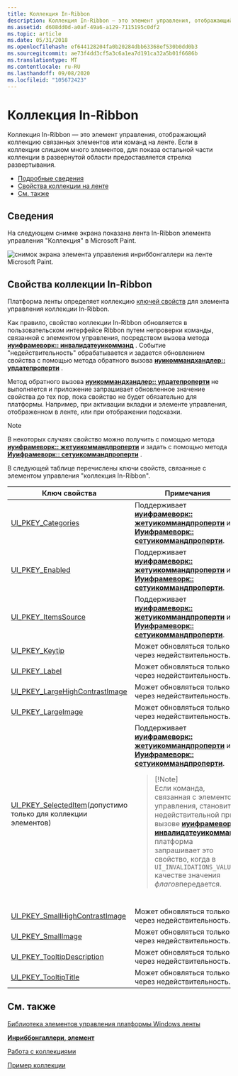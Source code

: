```yaml
---
title: Коллекция In-Ribbon
description: Коллекция In-Ribbon — это элемент управления, отображающий коллекцию связанных элементов или команд на ленте. Если в коллекции слишком много элементов, для показа остальной части коллекции в развернутой области предоставляется стрелка развертывания.
ms.assetid: d608dd0d-a0af-49a6-a129-7115195c0df2
ms.topic: article
ms.date: 05/31/2018
ms.openlocfilehash: ef644128204fa0b20284dbb63368ef530b0dd0b3
ms.sourcegitcommit: ae73f4dd3cf5a3c6a1ea7d191ca32a5b01f6686b
ms.translationtype: MT
ms.contentlocale: ru-RU
ms.lasthandoff: 09/08/2020
ms.locfileid: "105672423"
---
```

# <a name="in-ribbon-gallery"></a>Коллекция In-Ribbon

Коллекция In-Ribbon — это элемент управления, отображающий коллекцию связанных элементов или команд на ленте. Если в коллекции слишком много элементов, для показа остальной части коллекции в развернутой области предоставляется стрелка развертывания.

-   [Подробные сведения](#details)
-   [Свойства коллекции на ленте](#in-ribbon-gallery-properties)
-   [См. также](#related-topics)

## <a name="details"></a>Сведения

На следующем снимке экрана показана лента In-Ribbon элемента управления "Коллекция" в Microsoft Paint.

![снимок экрана элемента управления инриббонгаллери на ленте Microsoft Paint.](images/controls/inribbongallery.png)

## <a name="in-ribbon-gallery-properties"></a>Свойства коллекции In-Ribbon

Платформа ленты определяет коллекцию [ключей свойств](windowsribbon-reference-properties.md) для элемента управления коллекции In-Ribbon.

Как правило, свойство коллекции In-Ribbon обновляется в пользовательском интерфейсе Ribbon путем непроверки команды, связанной с элементом управления, посредством вызова метода [**иуифрамеворк:: инвалидатеуикомманд**](/windows/desktop/api/uiribbon/nf-uiribbon-iuiframework-invalidateuicommand) . Событие "недействительность" обрабатывается и задается обновлением свойства с помощью метода обратного вызова [**иуикоммандхандлер:: упдатепроперти**](/windows/desktop/api/uiribbon/nf-uiribbon-iuicommandhandler-updateproperty) .

Метод обратного вызова [**иуикоммандхандлер:: упдатепроперти**](/windows/desktop/api/uiribbon/nf-uiribbon-iuicommandhandler-updateproperty) не выполняется и приложение запрашивает обновленное значение свойства до тех пор, пока свойство не будет обязательно для платформы. Например, при активации вкладки и элементе управления, отображенном в ленте, или при отображении подсказки.

> [!Note]  
> В некоторых случаях свойство можно получить с помощью метода [**иуифрамеворк:: жетуикоммандпроперти**](/windows/desktop/api/uiribbon/nf-uiribbon-iuiframework-getuicommandproperty) и задать с помощью метода [**Иуифрамеворк:: сетуикоммандпроперти**](/windows/desktop/api/uiribbon/nf-uiribbon-iuiframework-setuicommandproperty) .

 

В следующей таблице перечислены ключи свойств, связанные с элементом управления "коллекция In-Ribbon".



<table>
<colgroup>
<col style="width: 50%" />
<col style="width: 50%" />
</colgroup>
<thead>
<tr class="header">
<th>Ключ свойства</th>
<th>Примечания</th>
</tr>
</thead>
<tbody>
<tr class="odd">
<td><a href="windowsribbon-reference-properties-uipkey-categories.md">UI_PKEY_Categories</a></td>
<td>Поддерживает <a href="/windows/desktop/api/uiribbon/nf-uiribbon-iuiframework-getuicommandproperty"><strong>иуифрамеворк:: жетуикоммандпроперти</strong></a> и <a href="/windows/desktop/api/uiribbon/nf-uiribbon-iuiframework-setuicommandproperty"><strong>Иуифрамеворк:: сетуикоммандпроперти</strong></a>.</td>
</tr>
<tr class="even">
<td><a href="windowsribbon-reference-properties-uipkey-enabled.md">UI_PKEY_Enabled</a></td>
<td>Поддерживает <a href="/windows/desktop/api/uiribbon/nf-uiribbon-iuiframework-getuicommandproperty"><strong>иуифрамеворк:: жетуикоммандпроперти</strong></a> и <a href="/windows/desktop/api/uiribbon/nf-uiribbon-iuiframework-setuicommandproperty"><strong>Иуифрамеворк:: сетуикоммандпроперти</strong></a>.</td>
</tr>
<tr class="odd">
<td><a href="windowsribbon-reference-properties-uipkey-itemssource.md">UI_PKEY_ItemsSource</a></td>
<td>Поддерживает <a href="/windows/desktop/api/uiribbon/nf-uiribbon-iuiframework-getuicommandproperty"><strong>иуифрамеворк:: жетуикоммандпроперти</strong></a> и <a href="/windows/desktop/api/uiribbon/nf-uiribbon-iuiframework-setuicommandproperty"><strong>Иуифрамеворк:: сетуикоммандпроперти</strong></a>.</td>
</tr>
<tr class="even">
<td><a href="windowsribbon-reference-properties-uipkey-keytip.md">UI_PKEY_Keytip</a></td>
<td>Может обновляться только через недействительность.</td>
</tr>
<tr class="odd">
<td><a href="windowsribbon-reference-properties-uipkey-label.md">UI_PKEY_Label</a></td>
<td>Может обновляться только через недействительность.</td>
</tr>
<tr class="even">
<td><a href="windowsribbon-reference-properties-uipkey-largehighcontrastimage.md">UI_PKEY_LargeHighContrastImage</a></td>
<td>Может обновляться только через недействительность.</td>
</tr>
<tr class="odd">
<td><a href="windowsribbon-reference-properties-uipkey-largeimage.md">UI_PKEY_LargeImage</a></td>
<td>Может обновляться только через недействительность.</td>
</tr>
<tr class="even">
<td><a href="windowsribbon-reference-properties-uipkey-selecteditem.md">UI_PKEY_SelectedItem</a>(допустимо только для коллекции элементов)<br/></td>
<td>Поддерживает <a href="/windows/desktop/api/uiribbon/nf-uiribbon-iuiframework-getuicommandproperty"><strong>иуифрамеворк:: жетуикоммандпроперти</strong></a> и <a href="/windows/desktop/api/uiribbon/nf-uiribbon-iuiframework-setuicommandproperty"><strong>Иуифрамеворк:: сетуикоммандпроперти</strong></a>.
<blockquote>
[!Note]<br />
Если команда, связанная с элементом управления, становится недействительной при вызове <a href="/windows/desktop/api/uiribbon/nf-uiribbon-iuiframework-invalidateuicommand"><strong>иуифрамеворк:: инвалидатеуикомманд</strong></a>, платформа запрашивает это свойство, когда в <code>UI_INVALIDATIONS_VALUE</code> качестве значения <em>флагов</em>передается.
</blockquote>
<br/></td>
</tr>
<tr class="odd">
<td><a href="windowsribbon-reference-properties-uipkey-smallhighcontrastimage.md">UI_PKEY_SmallHighContrastImage</a></td>
<td>Может обновляться только через недействительность.</td>
</tr>
<tr class="even">
<td><a href="windowsribbon-reference-properties-uipkey-smallimage.md">UI_PKEY_SmallImage</a></td>
<td>Может обновляться только через недействительность.</td>
</tr>
<tr class="odd">
<td><a href="windowsribbon-reference-properties-uipkey-tooltipdescription.md">UI_PKEY_TooltipDescription</a></td>
<td>Может обновляться только через недействительность.</td>
</tr>
<tr class="even">
<td><a href="windowsribbon-reference-properties-uipkey-tooltiptitle.md">UI_PKEY_TooltipTitle</a></td>
<td>Может обновляться только через недействительность.</td>
</tr>
</tbody>
</table>



 

## <a name="related-topics"></a>См. также

<dl> <dt>

[Библиотека элементов управления платформы Windows ленты](windowsribbon-controls-entry.md)
</dt> <dt>

[**Инриббонгаллери, элемент**](windowsribbon-element-inribbongallery.md)
</dt> <dt>

[Работа с коллекциями](ribbon-controls-galleries.md)
</dt> <dt>

[Пример коллекции](windowsribbon-gallerysample.md)
</dt> </dl>


